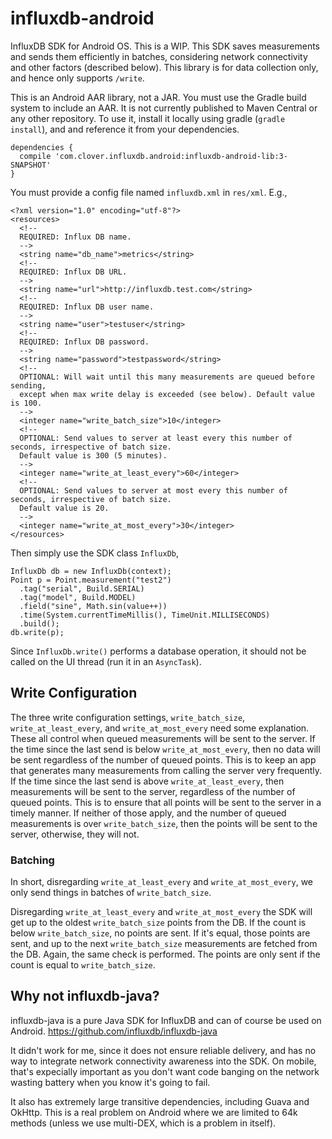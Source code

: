 # influxdb-android
InfluxDB SDK for Android OS. This is a WIP. This SDK saves measurements and sends them efficiently in batches, considering network connectivity and other factors (described below). This library is for data collection only, and hence only supports `/write`.

This is an Android AAR library, not a JAR. You must use the Gradle build system to include an AAR. It is not currently published to Maven Central or any other repository. To use it, install it locally using gradle (`gradle install`), and and reference it from your dependencies.

```
dependencies {
  compile 'com.clover.influxdb.android:influxdb-android-lib:3-SNAPSHOT'
}
```

You must provide a config file named `influxdb.xml` in `res/xml`. E.g.,

```
<?xml version="1.0" encoding="utf-8"?>
<resources>
  <!--
  REQUIRED: Influx DB name.
  -->
  <string name="db_name">metrics</string>
  <!--
  REQUIRED: Influx DB URL.
  -->
  <string name="url">http://influxdb.test.com</string>
  <!--
  REQUIRED: Influx DB user name.
  -->
  <string name="user">testuser</string>
  <!--
  REQUIRED: Influx DB password.
  -->
  <string name="password">testpassword</string>
  <!--
  OPTIONAL: Will wait until this many measurements are queued before sending,
  except when max write delay is exceeded (see below). Default value is 100.
  -->
  <integer name="write_batch_size">10</integer>
  <!--
  OPTIONAL: Send values to server at least every this number of seconds, irrespective of batch size.
  Default value is 300 (5 minutes).
  -->
  <integer name="write_at_least_every">60</integer>
  <!--
  OPTIONAL: Send values to server at most every this number of seconds, irrespective of batch size.
  Default value is 20.
  -->
  <integer name="write_at_most_every">30</integer>
</resources>
```

Then simply use the SDK class `InfluxDb`,

```
InfluxDb db = new InfluxDb(context);
Point p = Point.measurement("test2")
  .tag("serial", Build.SERIAL)
  .tag("model", Build.MODEL)
  .field("sine", Math.sin(value++))
  .time(System.currentTimeMillis(), TimeUnit.MILLISECONDS)
  .build();
db.write(p);
```

Since `InfluxDb.write()` performs a database operation, it should not be called on the UI thread (run it in an `AsyncTask`).

## Write Configuration

The three write configuration settings, `write_batch_size`, `write_at_least_every`, and `write_at_most_every` need some explanation. These all control when queued measurements will be sent to the server. If the time since the last send is below `write_at_most_every`, then no data will be sent regardless of the number of queued points. This is to keep an app that generates many measurements from calling the server very frequently. If the time since the last send is above `write_at_least_every`, then measurements will be sent to the server, regardless of the number of queued points. This is to ensure that all points will be sent to the server in a timely manner. If neither of those apply, and the number of queued measurements is over `write_batch_size`, then the points will be sent to the server, otherwise, they will not.

### Batching 

In short, disregarding `write_at_least_every` and `write_at_most_every`, we only send things in batches of `write_batch_size`.

Disregarding `write_at_least_every` and `write_at_most_every` the SDK will get up to the oldest `write_batch_size` points from the DB. If the count is below `write_batch_size`, no points are sent. If it's equal, those points are sent, and up to the next `write_batch_size` measurements are fetched from the DB. Again, the same check is performed. The points are only sent if the count is equal to `write_batch_size`. 

## Why not influxdb-java?

influxdb-java is a pure Java SDK for InfluxDB and can of course be used on Android.
https://github.com/influxdb/influxdb-java

It didn't work for me, since it does not ensure reliable delivery, and has no way to integrate network connectivity awareness into the SDK. On mobile, that's expecially important as you don't want code banging on the network wasting battery when you know it's going to fail.

It also has extremely large transitive dependencies, including Guava and OkHttp. This is a real problem on Android where we are limited to 64k methods (unless we use multi-DEX, which is a problem in itself). 

